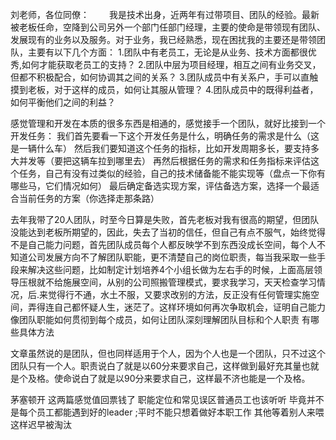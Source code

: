 刘老师，各位同僚：
　　我是技术出身，近两年有过带项目、团队的经验。最新被老板任命，空降到公司另外一个部门任部门经理，主要的使命是带领现有团队、发展现有的业务以及服务。对于业务，我已经熟悉，现在困扰我的主要还是带领团队，主要有以下几个方面：
1.团队中有老员工，无论是从业务、技术方面都很优秀,如何才能获取老员工的支持？
2.团队中层为项目经理，相互之间有业务交叉，但都不积极配合，如何协调其之间的关系？
3.团队成员中有关系户，手可以直触摸到老板，对于这样的成员，如何让其服从管理？
4.团队成员中的既得利益者，如何平衡他们之间的利益？

感觉管理和开发在本质的很多东西是相通的，感觉接手一个团队，就好比接到一个开发任务：
我们首先要看一下这个开发任务是什么，明确任务的需求是什么（这是一辆什么车）
然后我们要知道这个任务的指标，比如开发周期多长，要支持多大并发等（要把这辆车拉到哪里去）
再然后根据任务的需求和任务指标来评估这个任务，自己有没有过类似的经验，自己的技术储备能不能实现等（盘点一下你有哪些马，它们情况如何）
最后确定备选实现方案，评估备选方案，选择一个最适合当前任务的方案（你选择走那条路）

去年我带了20人团队，时至今日算是失败，首先老板对我有很高的期望，但团队没能达到老板所期望的，因此，失去了当初的信任，但自己有点不服气，始终觉得不是自己能力问题，首先团队成员每个人都反映学不到东西没成长空间，每个人不知道公司发展方向不了解团队职能，更不清楚自己的岗位职责，每当我采取一些手段来解决这些问题，比如制定计划培养4个小组长做为左右手的时候，上面高层领导压根就不给施展空间，从别的公司照搬管理模式，要求我学习，天天检查学习情况，后.来觉得行不通，水土不服，又要求改别的方法，反正没有任何管理实施空间，弄得连自己都怀疑人生，迷茫了。这样环境如何再次争取机会，证明自己能力 像团队职能如何贯彻到每个成员，如何让团队深刻理解团队目标和个人职责 有哪些具体方法

文章虽然说的是团队，但也同样适用于个人，因为个人也是一个团队，只不过这个团队只有一个人。职责说白了就是以60分来要求自己，这样做到最好充其量也就是个及格。使命说白了就是以90分来要求自己，这样最不济也能是一个及格。

茅塞顿开 这两篇感觉值回票钱了 职能定位和常见误区普通员工也该听听 毕竟并不是每个员工都能遇到好的leader ;平时不能只想着做好本职工作 其他等着别人来喂 这样迟早被淘汰

